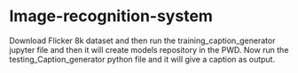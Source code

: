 # Image-recognition-system
Download Flicker 8k dataset and then run the training_caption_generator jupyter file and then it will create models repository in the PWD.
Now run the testing_Caption_generator python file and it will give a caption as output.

